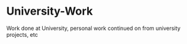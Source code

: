# University-Work
Work done at University, personal work continued on from university projects, etc
